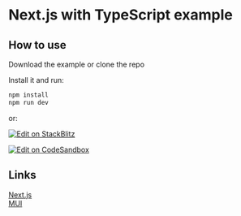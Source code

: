 # Next.js with TypeScript example

## How to use

Download the example or clone the repo

Install it and run:

```sh
npm install
npm run dev
```

or:


[![Edit on StackBlitz](https://developer.stackblitz.com/img/open_in_stackblitz.svg)](https://stackblitz.com/github/mui-org/material-ui/tree/master/examples/nextjs-with-typescript)

[![Edit on CodeSandbox](https://codesandbox.io/static/img/play-codesandbox.svg)](https://codesandbox.io/s/github/mui-org/material-ui/tree/master/examples/nextjs-with-typescript)

## Links

[Next.js](https://nextjs.org)  
[MUI](https://mui.com/getting-started/installation/)
